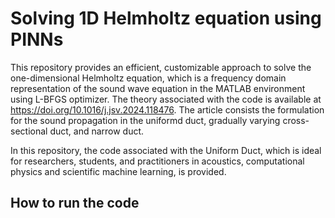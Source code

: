 # Solving 1D Helmholtz equation using PINNs
This repository provides an efficient, customizable approach to solve the one-dimensional Helmholtz equation, which is a frequency domain representation of the sound wave equation in the MATLAB environment using L-BFGS optimizer. The theory associated with the code is available at https://doi.org/10.1016/j.jsv.2024.118476. The article consists the formulation for the sound propagation in the uniformd duct, gradually varying cross-sectional duct, and narrow duct. 

In this repository, the code associated with the Uniform Duct, which is ideal for researchers, students, and practitioners in acoustics, computational physics and scientific machine learning, is provided.

## How to run the code
